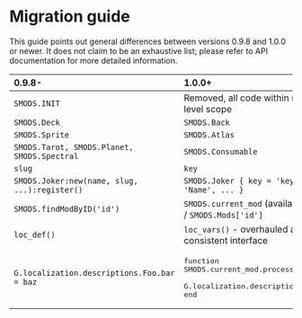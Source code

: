 # Migration guide
This guide points out general differences between versions 0.9.8 and 1.0.0 or newer. It does not claim to be an exhaustive list; please refer to API documentation for more detailed information.

| **0.9.8-**									| **1.0.0+**			|
| :-------  									| :------- 				|
| `SMODS.INIT`									| Removed, all code within moves to top-level scope |
| `SMODS.Deck`									| `SMODS.Back` 			|
| `SMODS.Sprite`								| `SMODS.Atlas` 		|
| `SMODS.Tarot, SMODS.Planet, SMODS.Spectral` 	| `SMODS.Consumable`	|
| `slug`										| `key` 				|
| `SMODS.Joker:new(name, slug, ...):register()` | `SMODS.Joker { key = 'key', name = 'Name', ... }` |
| `SMODS.findModByID('id')`						| `SMODS.current_mod` (available during load) / `SMODS.Mods['id']` |
| `loc_def()`									| `loc_vars()` - overhauled and more consistent interface |
| `G.localization.descriptions.Foo.bar = baz`   | <pre>function SMODS.current_mod.process_loc_text()<br>&emsp;    G.localization.descriptions.Foo.bar = baz<br>end</pre> |
